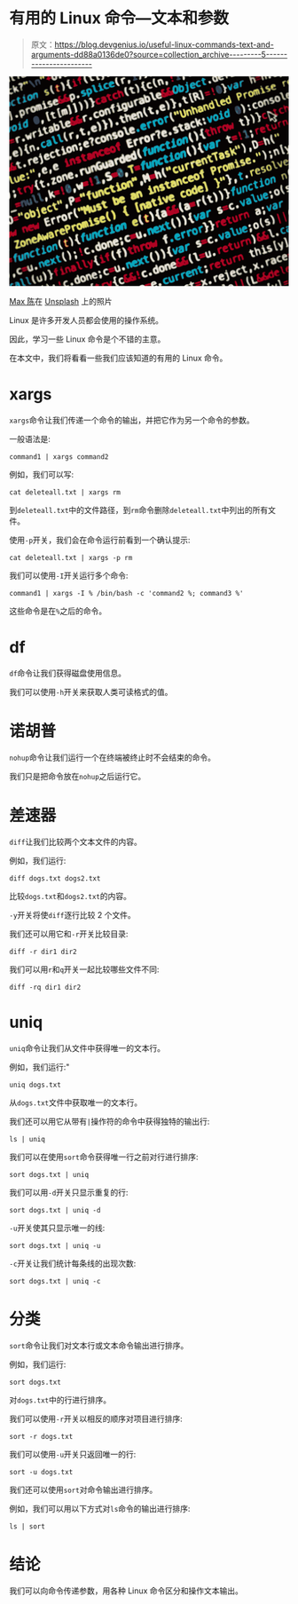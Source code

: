 # 有用的 Linux 命令—文本和参数

> 原文：<https://blog.devgenius.io/useful-linux-commands-text-and-arguments-dd88a0136de0?source=collection_archive---------5----------------------->

![](img/db71fa446353278357b50d977c6544a4.png)

[Max 陈](https://unsplash.com/@maxchen2k?utm_source=medium&utm_medium=referral)在 [Unsplash](https://unsplash.com?utm_source=medium&utm_medium=referral) 上的照片

Linux 是许多开发人员都会使用的操作系统。

因此，学习一些 Linux 命令是个不错的主意。

在本文中，我们将看看一些我们应该知道的有用的 Linux 命令。

# xargs

`xargs`命令让我们传递一个命令的输出，并把它作为另一个命令的参数。

一般语法是:

```
command1 | xargs command2
```

例如，我们可以写:

```
cat deleteall.txt | xargs rm
```

到`deleteall.txt`中的文件路径，到`rm`命令删除`deleteall.txt`中列出的所有文件。

使用`-p`开关，我们会在命令运行前看到一个确认提示:

```
cat deleteall.txt | xargs -p rm
```

我们可以使用`-I`开关运行多个命令:

```
command1 | xargs -I % /bin/bash -c 'command2 %; command3 %'
```

这些命令是在`%`之后的命令。

# df

`df`命令让我们获得磁盘使用信息。

我们可以使用`-h`开关来获取人类可读格式的值。

# 诺胡普

`nohup`命令让我们运行一个在终端被终止时不会结束的命令。

我们只是把命令放在`nohup`之后运行它。

# 差速器

`diff`让我们比较两个文本文件的内容。

例如，我们运行:

```
diff dogs.txt dogs2.txt
```

比较`dogs.txt`和`dogs2.txt`的内容。

`-y`开关将使`diff`逐行比较 2 个文件。

我们还可以用它和`-r`开关比较目录:

```
diff -r dir1 dir2
```

我们可以用`r`和`q`开关一起比较哪些文件不同:

```
diff -rq dir1 dir2
```

# uniq

`uniq`命令让我们从文件中获得唯一的文本行。

例如，我们运行:"

```
uniq dogs.txt
```

从`dogs.txt`文件中获取唯一的文本行。

我们还可以用它从带有`|`操作符的命令中获得独特的输出行:

```
ls | uniq
```

我们可以在使用`sort`命令获得唯一行之前对行进行排序:

```
sort dogs.txt | uniq
```

我们可以用`-d`开关只显示重复的行:

```
sort dogs.txt | uniq -d
```

`-u`开关使其只显示唯一的线:

```
sort dogs.txt | uniq -u
```

`-c`开关让我们统计每条线的出现次数:

```
sort dogs.txt | uniq -c
```

# 分类

`sort`命令让我们对文本行或文本命令输出进行排序。

例如，我们运行:

```
sort dogs.txt
```

对`dogs.txt`中的行进行排序。

我们可以使用`-r`开关以相反的顺序对项目进行排序:

```
sort -r dogs.txt
```

我们可以使用`-u`开关只返回唯一的行:

```
sort -u dogs.txt
```

我们还可以使用`sort`对命令输出进行排序。

例如，我们可以用以下方式对`ls`命令的输出进行排序:

```
ls | sort
```

# 结论

我们可以向命令传递参数，用各种 Linux 命令区分和操作文本输出。